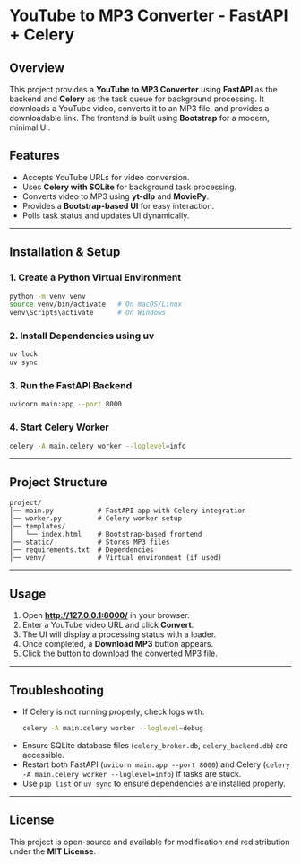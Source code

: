 # YouTube to MP3 Converter - FastAPI + Celery

## Overview
This project provides a **YouTube to MP3 Converter** using **FastAPI** as the backend and **Celery** as the task queue for background processing. It downloads a YouTube video, converts it to an MP3 file, and provides a downloadable link. The frontend is built using **Bootstrap** for a modern, minimal UI.

## Features
- Accepts YouTube URLs for video conversion.
- Uses **Celery with SQLite** for background task processing.
- Converts video to MP3 using **yt-dlp** and **MoviePy**.
- Provides a **Bootstrap-based UI** for easy interaction.
- Polls task status and updates UI dynamically.

---

## Installation & Setup

### 1. Create a Python Virtual Environment
```sh
python -m venv venv
source venv/bin/activate   # On macOS/Linux
venv\Scripts\activate      # On Windows
```

### 2. Install Dependencies using uv
```sh
uv lock
uv sync
```

### 3. Run the FastAPI Backend
```sh
uvicorn main:app --port 8000
```

### 4. Start Celery Worker
```sh
celery -A main.celery worker --loglevel=info
```

---

## Project Structure
```
project/
│── main.py           # FastAPI app with Celery integration
│── worker.py         # Celery worker setup
│── templates/
│   └── index.html    # Bootstrap-based frontend
│── static/           # Stores MP3 files
│── requirements.txt  # Dependencies
│── venv/             # Virtual environment (if used)
```

---

## Usage
1. Open **http://127.0.0.1:8000/** in your browser.
2. Enter a YouTube video URL and click **Convert**.
3. The UI will display a processing status with a loader.
4. Once completed, a **Download MP3** button appears.
5. Click the button to download the converted MP3 file.

---

## Troubleshooting
- If Celery is not running properly, check logs with:
  ```sh
  celery -A main.celery worker --loglevel=debug
  ```
- Ensure SQLite database files (`celery_broker.db`, `celery_backend.db`) are accessible.
- Restart both FastAPI (`uvicorn main:app --port 8000`) and Celery (`celery -A main.celery worker --loglevel=info`) if tasks are stuck.
- Use `pip list` or `uv sync` to ensure dependencies are installed properly.

---

## License
This project is open-source and available for modification and redistribution under the **MIT License**.

